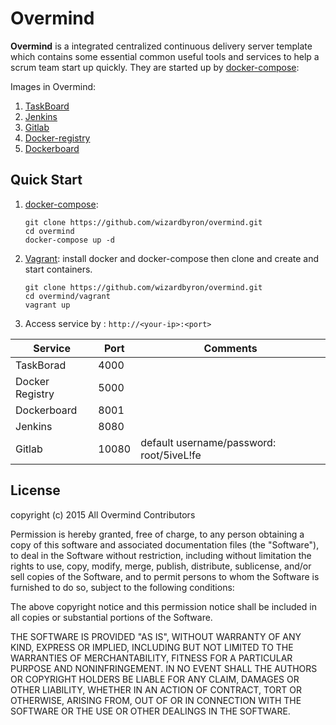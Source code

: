 Overmind
===========

__Overmind__ is a integrated centralized continuous delivery server template which contains some essential common useful tools and services to help a scrum team start up quickly. They are started up by [docker-compose](http://docs.docker.com/compose/):

Images in Overmind:

1. [TaskBoard](https://registry.hub.docker.com/u/mirweb/taskboard/)
2. [Jenkins](https://registry.hub.docker.com/_/jenkins/)
3. [Gitlab](https://registry.hub.docker.com/u/sameersbn/gitlab/)
4. [Docker-registry](https://registry.hub.docker.com/_/registry/)
5. [Dockerboard](https://registry.hub.docker.com/u/dockerboard/dockerboard/)


Quick Start
----------

1. [docker-compose](http://docs.docker.com/compose/):

	```
	git clone https://github.com/wizardbyron/overmind.git
	cd overmind
	docker-compose up -d
	```

2. [Vagrant](https://www.vagrantup.com/): install docker and docker-compose then clone and create and start containers.

	```
	git clone https://github.com/wizardbyron/overmind.git
	cd overmind/vagrant
	vagrant up
	```

3. Access service by : `http://<your-ip>:<port>`

| Service         |  Port  |                Comments                  |
| --------------- |--------|------------------------------------------|
| TaskBorad       | 4000   ||
| Docker Registry | 5000   ||
| Dockerboard     | 8001   ||
| Jenkins         | 8080   ||
| Gitlab          | 10080  | default username/password: root/5iveL!fe |

License
----------

copyright (c) 2015 All Overmind Contributors

Permission is hereby granted, free of charge, to any person obtaining a copy
of this software and associated documentation files (the "Software"), to deal
in the Software without restriction, including without limitation the rights
to use, copy, modify, merge, publish, distribute, sublicense, and/or sell
copies of the Software, and to permit persons to whom the Software is
furnished to do so, subject to the following conditions:

The above copyright notice and this permission notice shall be included in
all copies or substantial portions of the Software.

THE SOFTWARE IS PROVIDED "AS IS", WITHOUT WARRANTY OF ANY KIND, EXPRESS OR
IMPLIED, INCLUDING BUT NOT LIMITED TO THE WARRANTIES OF MERCHANTABILITY,
FITNESS FOR A PARTICULAR PURPOSE AND NONINFRINGEMENT. IN NO EVENT SHALL THE
AUTHORS OR COPYRIGHT HOLDERS BE LIABLE FOR ANY CLAIM, DAMAGES OR OTHER
LIABILITY, WHETHER IN AN ACTION OF CONTRACT, TORT OR OTHERWISE, ARISING FROM,
OUT OF OR IN CONNECTION WITH THE SOFTWARE OR THE USE OR OTHER DEALINGS IN
THE SOFTWARE.
